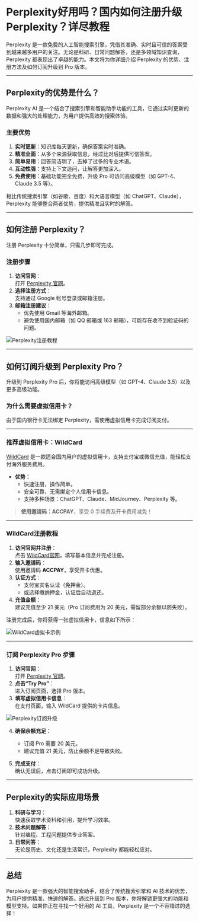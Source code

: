 # Perplexity好用吗？国内如何注册升级Perplexity？详尽教程

Perplexity 是一款免费的人工智能搜索引擎，凭借其准确、实时且可信的答案受到越来越多用户的关注。无论是科研、日常问题解答，还是多领域知识查询，Perplexity 都表现出了卓越的能力。本文将为你详细介绍 Perplexity 的优势、注册方法及如何订阅升级到 Pro 版本。

---

## Perplexity的优势是什么？

Perplexity AI 是一个结合了搜索引擎和智能助手功能的工具，它通过实时更新的数据和强大的处理能力，为用户提供高效的搜索体验。

### **主要优势**
1. **实时更新**：知识库每天更新，确保答案实时准确。
2. **精准全面**：从多个来源获取信息，经过比对后提供可信答案。
3. **简单易用**：回答简洁明了，去掉了过多的专业术语。
4. **互动性强**：支持上下文追问，让解答更加深入。
5. **免费使用**：基础功能完全免费，升级 Pro 可访问高级模型（如 GPT-4、Claude 3.5 等）。

相比传统搜索引擎（如谷歌、百度）和大语言模型（如 ChatGPT、Claude），Perplexity 能够整合两者优势，提供精准且实时的解答。

---

## 如何注册 Perplexity？

注册 Perplexity 十分简单，只需几步即可完成。

### **注册步骤**
1. **访问官网**：  
   打开 [Perplexity 官网](https://www.perplexity.ai/)。
2. **选择注册方式**：  
   支持通过 Google 帐号登录或邮箱注册。
3. **邮箱注册建议**：  
   - 优先使用 Gmail 等海外邮箱。
   - 避免使用国内邮箱（如 QQ 邮箱或 163 邮箱），可能存在收不到验证码的问题。

![Perplexity注册教程](https://cdn.spoock.com/img/291f63f4ea695076.webp)



---

## 如何订阅升级到 Perplexity Pro？

升级到 Perplexity Pro 后，你将能访问高级模型（如 GPT-4、Claude 3.5）以及更多高级功能。

### **为什么需要虚拟信用卡？**
由于国内银行卡无法绑定 Perplexity，需使用虚拟信用卡完成订阅支付。

---

### **推荐虚拟信用卡：WildCard**

[WildCard](https://bit.ly/bewildcard) 是一款适合国内用户的虚拟信用卡，支持支付宝或微信充值，能轻松支付海外服务费用。

- **优势：**
  - 快速注册，操作简单。
  - 安全可靠，无需绑定个人信用卡信息。
  - 支持多种场景：ChatGPT、Claude、MidJourney、Perplexity 等。

> **使用邀请码：ACCPAY**，享受 0 手续费及开卡费用减免！

---

### **WildCard注册教程**

1. **访问官网并注册**：  
   点击 [WildCard官网](https://bit.ly/bewildcard)，填写基本信息并完成注册。
2. **输入邀请码**：  
   使用邀请码 **ACCPAY**，享受开卡优惠。
3. **认证方式**：  
   - 支付宝实名认证（免押金）。
   - 或选择缴纳押金，认证后自动退还。
4. **充值金额**：  
   建议充值至少 21 美元（Pro 订阅费用为 20 美元，需留部分余额以防失败）。

注册完成后，你将获得一张虚拟信用卡，信息如下所示：

![WildCard虚拟卡示例](https://cdn.spoock.com/img/9ac8576ba20812f2.webp)

---

### **订阅 Perplexity Pro 步骤**

1. **访问官网**：  
   打开 [Perplexity 官网](https://www.perplexity.ai/)。
2. **点击“Try Pro”**：  
   进入订阅页面，选择 Pro 版本。
3. **填写虚拟信用卡信息**：  
   在支付页面，输入 WildCard 提供的卡片信息。

![Perplexity订阅升级](https://cdn.spoock.com/img/15cb7bdf47e59a96.webp)

4. **确保余额充足**：  
   - 订阅 Pro 需要 20 美元。
   - 建议充值 21 美元，防止余额不足导致失败。

5. **完成支付**：  
   确认无误后，点击订阅即可成功升级。

---

## Perplexity的实际应用场景

1. **科研与学习**：  
   快速获取学术资料和引用，提升学习效率。
2. **技术问题解答**：  
   针对编程、工程问题提供专业答案。
3. **日常问答**：  
   无论是历史、文化还是生活常识，Perplexity 都能轻松应对。

---

## 总结

Perplexity 是一款强大的智能搜索助手，结合了传统搜索引擎和 AI 技术的优势，为用户提供精准、快速的解答。通过升级到 Pro 版本，你将解锁更强大的功能和模型支持。如果你正在寻找一个好用的 AI 工具，Perplexity 是一个不容错过的选择！


